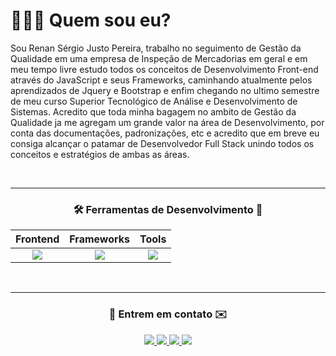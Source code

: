 <h1>🤷🏻‍♂️ Quem sou eu?</h3>


<p>
  Sou Renan Sérgio Justo Pereira, trabalho no seguimento de Gestão da Qualidade em uma empresa de Inspeção de Mercadorias em geral e em meu tempo livre estudo todos os conceitos de Desenvolvimento Front-end através do JavaScript e seus Frameworks, caminhando atualmente pelos aprendizados de Jquery e Bootstrap e enfim chegando no ultimo semestre de meu curso Superior Tecnológico de Análise e Desenvolvimento de Sistemas. Acredito que toda minha bagagem no ambito de Gestão da Qualidade ja me agregam um grande valor na área de Desenvolvimento, por conta das documentações, padronizações, etc e acredito que em breve eu consiga alcançar o patamar de Desenvolvedor Full Stack unindo todos os conceitos e estratégios de ambas as áreas.
</p>
  &nbsp;&nbsp;&nbsp;&nbsp;

<hr />

<div align="center">
    <h3 align="center">🛠️ Ferramentas de Desenvolvimento 📖</h3>
    
|   Frontend   |    Frameworks  |    Tools    |
|     :---:    |     :---:      |    :---:    |
| <img src="https://skillicons.dev/icons?i=html,css,javascript,scss" /> | <img src="https://skillicons.dev/icons?i=bootstrap,jquery" /> | <img src="https://skillicons.dev/icons?i=vscode,github,firebase" /> |

</div>
  &nbsp;&nbsp;&nbsp;&nbsp;

<hr />

<!-- PROJECTS 
<h3 align="center">🚀 Projects</h3>
<p align="center">
  <a target="_blank" href="https://llama.la/" style="text-decoration: none;">
    <img src="https://llama.la/wp-content/themes/llama/assets/img/logos-icones/logo.png" width="100" alt="Llama" />
  </a>
  &nbsp;&nbsp;&nbsp;&nbsp;
  
  <a target="_blank" href="https://orthox.com.br/" style="text-decoration: none;">
    <img src="https://orthox.com.br/wp-content/themes/ortho-x/assets/img/logo.png" width="100" alt="Orthox" />
  </a>
  &nbsp;&nbsp;&nbsp;&nbsp;
  
  
  <a target="_blank" href="https://www.meuapenolitoral.com.br/" style="text-decoration: none;">
    <img src="https://www.credlarconstrutora.com.br/wp-content/uploads/2023/04/Credlar-Horizontal-e1682632221446.png" width="100" alt="Credlar Construtora" />
  </a>
  &nbsp;&nbsp;&nbsp;&nbsp;
  
  <a target="_blank" href="https://www.wesmilesorocaba.com.br/" style="text-decoration: none;">
    <img src="https://www.wesmilesorocaba.com.br/wp-content/themes/we-smile/assets/img/logo.png" width="100" alt="Wes Miles" />
  </a>
  &nbsp;&nbsp;&nbsp;&nbsp;
  
  <a target="_blank" href="https://alpidistribuidora.com.br/" style="text-decoration: none;">
    <img src="https://alpidistribuidora.com.br/wp-content/themes/alpi-distribuidora/assets/img/logo-alpi.png" width="100" alt="Alpi Distribuidora" />
  </a>
</p>

<hr />
-->

<!-- CONTATO -->
<h3  align="center">📱 Entrem em contato ✉️</h3>
<p align="center">
      <a href="https://www.linkedin.com/in/renan-justo-995747168/" target="_blank">
      <img src="https://img.shields.io/badge/-LinkedIn-%230077B5?style=for-the-badge&logo=linkedin&logoColor=white" target="_blank">
    </a> 
  <a href="https://www.instagram.com/rjusto013/" target="_blank">
    <img src="https://img.shields.io/badge/-Instagram-%23E4405F?style=for-the-badge&logo=instagram&logoColor=white" target="_blank">
  </a>
    <a href = "mailto:renanjusto@hotmail.com">
      <img src="https://img.shields.io/badge/-Outlook-%23007ACC?style=for-the-badge&logo=microsoft-outlook&logoColor=white" target="_blank">
    </a>
 <a href="" target="_blank">
   <img src="https://img.shields.io/badge/Discord-7289DA?style=for-the-badge&logo=discord&logoColor=white" target="_blank">
 </a>
</p>

